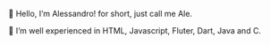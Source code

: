 👋 Hello, I’m Alessandro! for short, just call me Ale.

👀 I’m well experienced in HTML, Javascript, Fluter, Dart, Java and C.

<!---
alessandrorlang/alessandrorlang is a ✨ special ✨ repository because its `README.md` (this file) appears on your GitHub profile.
You can click the Preview link to take a look at your changes.
--->
